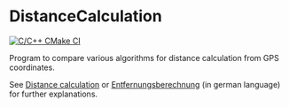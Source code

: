 # DistanceCalculation

[![C/C++ CMake CI](https://github.com/StephanKa/DistanceCalculation/actions/workflows/build_cmake.yml/badge.svg?branch=master)](https://github.com/StephanKa/DistanceCalculation/actions/workflows/build_cmake.yml)

Program to compare various algorithms for distance calculation from GPS coordinates.

See [Distance calculation](http://www.thekompf.com/gps/distcalc.html) or [Entfernungsberechnung](http://www.kompf.de/gps/distcalc.html) (in german language) for further explanations.
